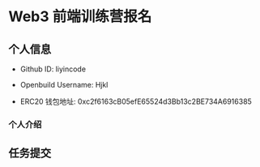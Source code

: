 # Web3 前端训练营报名

## 个人信息

* Github ID: liyincode

* Openbuild Username: Hjkl

* ERC20 钱包地址: 0xc2f6163cB05efE65524d3Bb13c2BE734A6916385

### 个人介绍

## 任务提交
